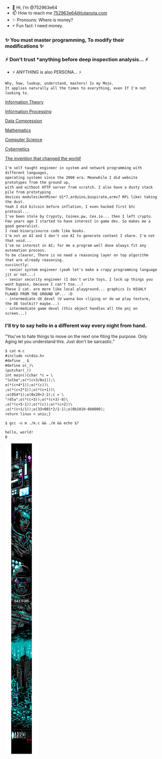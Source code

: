- 👋 Hi, I’m @752963e64
- 📫 How to reach me 752963e64@tutanota.com
- ✨ Pronouns: Where is money?
- ⚡ Fun fact: I need money.

### ✨ You must master programming, To modify their modifications ✨

### ⚡ Don't trust *anything before deep inspection analysis... ⚡

- ⚡ ANYTHING is also PERSONA... ⚡

```
Why, how, lookup, understand, masters! Is my Mojo.
It applies naturally all the times to everything, even If I'm not looking to.
```

[Information Theory](https://en.wikipedia.org/wiki/Information_theory)

[Information Processing](https://en.wikipedia.org/wiki/Information_technology)

[Data Compression](https://en.wikipedia.org/wiki/Data_compression)

[Mathematics](https://en.wikipedia.org/wiki/Mathematics)

[Computer Science](https://en.wikipedia.org/wiki/Computer_science)

[Cybernetics](https://en.wikipedia.org/wiki/Cybernetics)

[The invention that changed the world!](https://www.youtube.com/watch?v=pQ2dI_B_Ycg)


```
I'm self taught engineer in system and network programming with different languages,
operating systems since the 2000 era. Meanwhile I did website prototypes from the ground up,
with and without HTTP server from scratch. I also have a dusty stack pile from prototyping
devices modules(AntMiner U1*7,arduino,buspirate,armv7 RPi like) taking the dust.
Yeah I did bitcoin before inflation, I even hacked first btc protocol...
I've been stole by Crypsty, Coinex.pw, Cex.io... then I left crypto.
Few years ago I started to have interest in game dev. So makes me a good generalist.
I read binary/source code like books.
I'm not an AI and I don't use AI to generate content I share. I'm not that void...
I've no interest in AI; for me a program well done always fit any automation process.
To be clearer, There is no need a reasoning layer on top algorithm that are already reasoning.
succinctly:
- senior system engineer (yeah let's make a crapy programming language jit or not...)
- senior security engineer (I don't write toys, I lock up things you wont bypass, because I can't too...)
These 2 cat. are more like local playground... graphics Is HIGHLY FLAWED FROM THE GROUND UP... :D
- intermediate UX devel (U wanna box cliping or do we play texture, the DE toolkit? maybe...)
- intermediate game devel (this object handles all the pnj on screen...)
```

### I'll try to say hello in a different way every night from hand.

"You've to hate things to move on the next one fiting the purpose. Only Aging let you understand this. Just don't be sarcastic."

```
$ cat m.c
#include <stdio.h>
#define _ $
#define o(_)\
(putchar(_))
int main(){char *c = \
"lolhe";o(*(c+3/0x1));\
o(*(c+4*1));o(*(c))\
;o(*(c+2*1));o(*(c+1))\
;o(054*1);o(0x20+2-2);c = \
"rdlw";o(*(c+3));o(*(c+3)-8)\
;o(*(c+5-1));o(*(c));o(*(c+2))\
;o(*(c+1/1));o(33+001*2/2-1);o(0b1010-0b0000);
return linux > unix;}
```

```
$ gcc -o m ./m.c && ./m && echo $?
```

```
hello, world!
0
```

![darkness2.0 Honeybadger](./ungenannt-darkness.ans.png)

<!---
752963e64/752963e64 is a ✨ special ✨ repository because its `README.md` (this file) appears on your GitHub profile.
You can click the Preview link to take a look at your changes.
--->
